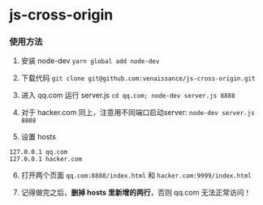 # js-cross-origin

### 使用方法

1. 安装 node-dev `yarn global add node-dev`

2. 下载代码 `git clone git@github.com:venaissance/js-cross-origin.git`

3. 进入 qq.com 运行 server.js `cd qq.com; node-dev server.js 8888`

4. 对于 hacker.com 同上，注意用不同端口启动server: `node-dev server.js 8888`

5. 设置 hosts
```
127.0.0.1 qq.com
127.0.0.1 hacker.com
```

6. 打开两个页面 `qq.com:8888/index.html` 和 `hacker.com:9999/index.html`

7. 记得做完之后，**删掉 hosts 里新增的两行**，否则 qq.com 无法正常访问！
